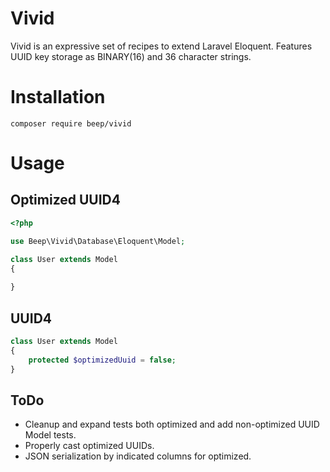 Vivid
=====

Vivid is an expressive set of recipes to extend Laravel Eloquent. Features UUID key storage as BINARY(16) and 36 character strings.

# Installation
```
composer require beep/vivid
```

# Usage

## Optimized UUID4
```php
<?php

use Beep\Vivid\Database\Eloquent\Model;

class User extends Model
{
    
}
```
## UUID4

```php
class User extends Model
{
    protected $optimizedUuid = false;
}
```

## ToDo
* Cleanup and expand tests both optimized and add non-optimized UUID Model tests.
* Properly cast optimized UUIDs.
* JSON serialization by indicated columns for optimized.

